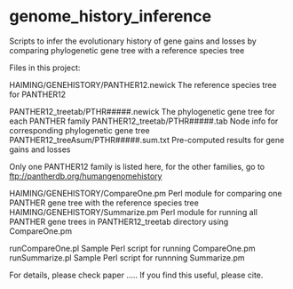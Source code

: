 # genome_history_inference
Scripts to infer the evolutionary history of gene gains and losses  by comparing phylogenetic gene tree with a reference species tree


Files in this project:

HAIMING/GENEHISTORY/PANTHER12.newick                        The reference species tree for PANTHER12


PANTHER12_treetab/PTHR#####.newick                          The phylogenetic gene tree for each PANTHER family
PANTHER12_treetab/PTHR#####.tab                             Node info for corresponding phylogenetic gene tree	
PANTHER12_treeAsum/PTHR#####.sum.txt                        Pre-computed results for gene gains and losses

Only one PANTHER12 family is listed here, for the other families, go to ftp://pantherdb.org/humangenomehistory 


HAIMING/GENEHISTORY/CompareOne.pm                           Perl module for comparing one PANTHER gene tree with the reference species tree
HAIMING/GENEHISTORY/Summarize.pm                            Perl module for running all PANTHER gene trees in PANTHER12_treetab directory using CompareOne.pm


runCompareOne.pl                                            Sample Perl script for running CompareOne.pm
runSummarize.pl                                             Sample Perl script for runnning Summarize.pm

For details, please check paper .....
If you find this useful, please cite.
